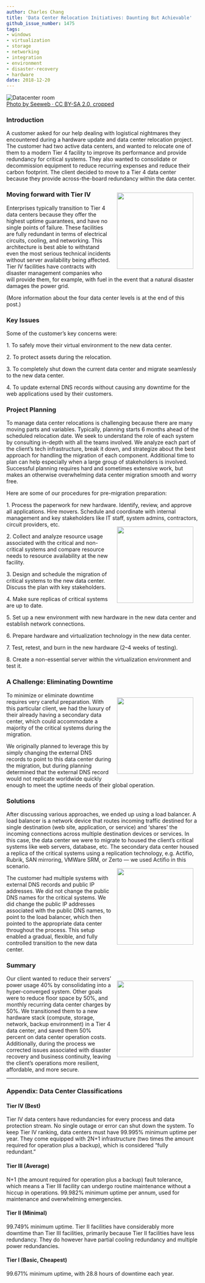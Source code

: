 ```yaml
---
author: Charles Chang
title: 'Data Center Relocation Initiatives: Daunting But Achievable'
github_issue_number: 1475
tags:
- windows
- virtualization
- storage
- networking
- integration
- environment
- disaster-recovery
- hardware
date: 2018-12-20
---
```


<img src="/blog/2018/12/data_center_relocation_initiatives_daunting_but_achievable/9771315606_e01dd1fba7_o.jpg" alt="Datacenter room" /><br><a href="https://www.flickr.com/photos/seeweb/9771315606/">Photo by Seeweb · CC BY-SA 2.0, cropped</a>

### Introduction

A customer asked for our help dealing with logistical nightmares they encountered during a hardware update and data center relocation project. The customer had two active data centers, and wanted to relocate one of them to a modern Tier 4 facility to improve its performance and provide redundancy for critical systems. They also wanted to consolidate or decommission equipment to reduce recurring expenses and reduce their carbon footprint. The client decided to move to a Tier 4 data center because they provide across-​the-​board redundancy within the data center.

<img align="right" src="/blog/2018/12/data_center_relocation_initiatives_daunting_but_achievable/KECQiaIv9vq6_8tCbnr0c-pp2Z_6ER66KYWzZ_UXyYLNA9nzqktf8r_kTmomYP2FLD4CiVJL6qkADhBJaUtof0V-riFdZpvqFjB2_8-vsyVtFsku5_74p-8_UA-ton5Wx9dqMWtL.jpg" style="margin: 1em" width="200"/>

### Moving forward with Tier IV

Enterprises typically transition to Tier 4 data centers because they offer the highest uptime guarantees, and have no single points of failure. These facilities are fully redundant in terms of electrical circuits, cooling, and networking. This architecture is best able to withstand even the most serious technical incidents without server availability being affected. Tier IV facilities have contracts with disaster management companies who will provide them, for example, with fuel in the event that a natural disaster damages the power grid.

(More information about the four data center levels is at the end of this post.)

### Key Issues

Some of the customer’s key concerns were:

1\. To safely move their virtual environment to the new data center.

2\. To protect assets during the relocation.

3\. To completely shut down the current data center and migrate seamlessly to the new data center.

4\. To update external DNS records without causing any downtime for the web applications used by their customers.

### Project Planning

To manage data center relocations is challenging because there are many moving parts and variables. Typically, planning starts 6 months ahead of the scheduled relocation date. We seek to understand the role of each system by consulting in-depth with all the teams involved. We analyze each part of the client’s tech infrastructure, break it down, and strategize about the best approach for handling the migration of each component. Additional time to plan can help especially when a large group of stakeholders is involved. Successful planning requires hard and sometimes extensive work, but makes an otherwise overwhelming data center migration smooth and worry free.

Here are some of our procedures for pre-​migration preparation:

1\. Process the paperwork for new hardware. Identify, review, and approve all applications. Hire movers. Schedule and coordinate with internal management and key stakeholders like IT staff, system admins, contractors, circuit providers, etc.<img align="right" src="/blog/2018/12/data_center_relocation_initiatives_daunting_but_achievable/YpEoWm5H1hM-PPol0Rck-ou_Tb6cmlk4QQdxGCgfkt91Os6GpluVKDpNQNE08LwdENaQvS1RIfw8e0AB5xT-HLKExCzyh8etNMBdfxQCjYOYKzpyFgG0xRb2uQtG2LJZndhahsHt.jpg" style="margin: 1em" width="200"/>

2\. Collect and analyze resource usage associated with the critical and non-critical systems and compare resource needs to resource availability at the new facility.

3\. Design and schedule the migration of critical systems to the new data center. Discuss the plan with key stakeholders.

4\. Make sure replicas of critical systems are up to date.

5\. Set up a new environment with new hardware in the new data center and establish network connections.

6\. Prepare hardware and virtualization technology in the new data center.

7\. Test, retest, and burn in the new hardware (2–4 weeks of testing).

8\. Create a non-​essential server within the virtualization environment and test it.

### A Challenge: Eliminating Downtime
<img align="right" src="/blog/2018/12/data_center_relocation_initiatives_daunting_but_achievable/8tGYGGV_3X8iy_pi6Z_AdrJh014UaaMtyMm_-nIqNJ4kO4MoK3-RpVlA1_4Ds7eqHblzIXiHjrjieiEEtgsxg9yJOJfq-SkpO0FA2H-88rXSnB5TmWGFLgIvtbEFr3XT7QFvKGl3.jpg" style="margin: 1em" width="200"/>

To minimize or eliminate downtime requires very careful preparation. With this particular client, we had the luxury of their already having a secondary data center, which could accommodate a majority of the critical systems during the migration.

We originally planned to leverage this by simply changing the external DNS records to point to this data center during the migration, but during planning determined that the external DNS record would not replicate worldwide quickly enough to meet the uptime needs of their global operation.

### Solutions

After discussing various approaches, we ended up using a load balancer. A load balancer is a network device that routes incoming traffic destined for a single destination (web site, application, or service) and ‘shares’ the incoming connections across multiple destination devices or services. In this case, the data center we were to migrate to housed the client’s critical systems like web servers, database, etc. The secondary data center housed a replica of the critical systems using a replication technology, e.g. Actifio, Rubrik, SAN mirroring, VMWare SRM, or Zerto — we used Actifio in this scenario.
<img align="right" src="/blog/2018/12/data_center_relocation_initiatives_daunting_but_achievable/LRumZsXWkWNlCb1Qy2hrP_rIUHsENrLdRcvqCaAcjnLjbnzRV5_xhzxZE7Ae0iU5zth9leQinwmxcHINoso5kRRITuUkw5dukoHXXoB_VNSOWdC9qFTrnAVm6r2KSWT4aUNhddPz.jpg" style="margin: 1em" width="200"/>

The customer had multiple systems with external DNS records and public IP addresses. We did not change the public DNS names for the critical systems. We did change the public IP addresses associated with the public DNS names, to point to the load balancer, which then pointed to the appropriate data center throughout the process. This setup enabled a gradual, flexible, and fully controlled transition to the new data center.

### Summary
<img align="right" src="/blog/2018/12/data_center_relocation_initiatives_daunting_but_achievable/3xBfelArNw6-22IMkE6HQRyuP_9c2eHgbfTvXg2JnDFU9p8njADgWJ1-sp6bCjpm5HIifilJpN45FpE0YEhjttUcebz2uPte8qtc637znMFQ_UhmjoqEhYhPyP0KxR3zAdYuowIA.jpg" style="margin: 1em" width="200"/>

Our client wanted to reduce their servers’ power usage 40% by consolidating into a hyper-​converged system. Other goals were to reduce floor space by 50%, and monthly recurring data center charges by 50%. We transitioned them to a new hardware stack (compute, storage, network, backup environment) in a Tier 4 data center, and saved them 50% percent on data center operation costs. Additionally, during the process we corrected issues associated with disaster recovery and business continuity, leaving the client’s operations more resilient, affordable, and more secure.

<hr>

### Appendix: Data Center Classifications

#### Tier IV (Best)

Tier IV data centers have redundancies for every process and data protection stream. No single outage or error can shut down the system. To keep Tier IV ranking, data centers must have 99.995% minimum uptime per year. They come equipped with 2N+1 infrastructure (two times the amount required for operation plus a backup), which is considered “fully redundant.”

#### Tier III (Average)

N+1 (the amount required for operation plus a backup) fault tolerance, which means a Tier III facility can undergo routine maintenance without a hiccup in operations. 99.982% minimum uptime per annum, used for maintenance and overwhelming emergencies.

#### Tier II (Minimal)

99.749% minimum uptime. Tier II facilities have considerably more downtime than Tier III facilities, primarily because Tier II facilities have less redundancy. They do however have partial cooling redundancy and multiple power redundancies.

#### Tier I (Basic, Cheapest)

99.671% minimum uptime, with 28.8 hours of downtime each year.
